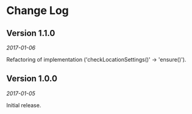 Change Log
==========

## Version 1.1.0

_2017-01-06_

Refactoring of implementation ('checkLocationSettings()' -> 'ensure()').


## Version 1.0.0

_2017-01-05_

Initial release.
